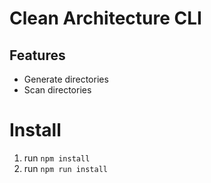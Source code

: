 # Clean Architecture CLI

## Features

* Generate directories
* Scan directories

# Install

1. run `npm install`
2. run `npm run install`